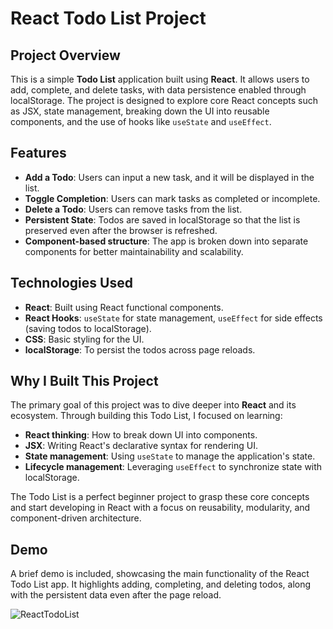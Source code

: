 # React Todo List Project

## Project Overview

This is a simple **Todo List** application built using **React**. It allows users to add, complete, and delete tasks, with data persistence enabled through localStorage. The project is designed to explore core React concepts such as JSX, state management, breaking down the UI into reusable components, and the use of hooks like `useState` and `useEffect`.

## Features

- **Add a Todo**: Users can input a new task, and it will be displayed in the list.
- **Toggle Completion**: Users can mark tasks as completed or incomplete.
- **Delete a Todo**: Users can remove tasks from the list.
- **Persistent State**: Todos are saved in localStorage so that the list is preserved even after the browser is refreshed.
- **Component-based structure**: The app is broken down into separate components for better maintainability and scalability.

## Technologies Used

- **React**: Built using React functional components.
- **React Hooks**: `useState` for state management, `useEffect` for side effects (saving todos to localStorage).
- **CSS**: Basic styling for the UI.
- **localStorage**: To persist the todos across page reloads.

## Why I Built This Project

The primary goal of this project was to dive deeper into **React** and its ecosystem. Through building this Todo List, I focused on learning:

- **React thinking**: How to break down UI into components.
- **JSX**: Writing React's declarative syntax for rendering UI.
- **State management**: Using `useState` to manage the application's state.
- **Lifecycle management**: Leveraging `useEffect` to synchronize state with localStorage.

The Todo List is a perfect beginner project to grasp these core concepts and start developing in React with a focus on reusability, modularity, and component-driven architecture.

## Demo

A brief demo is included, showcasing the main functionality of the React Todo List app. It highlights adding, completing, and deleting todos, along with the persistent data even after the page reload.

![ReactTodoList](https://github.com/user-attachments/assets/02d97e53-e0cf-4d0b-94f9-6653bf2c435e)
